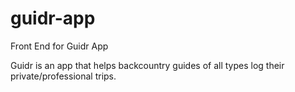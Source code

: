 # guidr-app
Front End for Guidr App

Guidr is an app that helps backcountry guides of all types log their private/professional trips.
